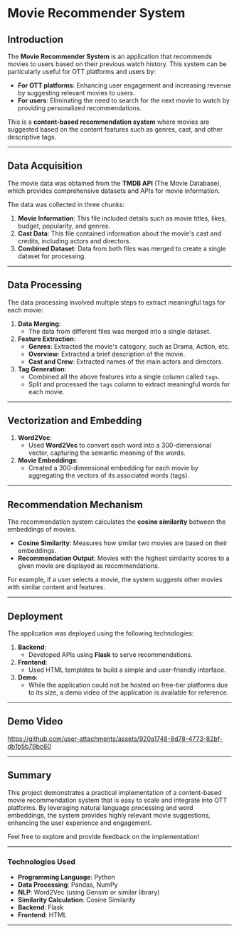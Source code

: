 # Movie Recommender System  

## Introduction  
The **Movie Recommender System** is an application that recommends movies to users based on their previous watch history. This system can be particularly useful for OTT platforms and users by:  
- **For OTT platforms**: Enhancing user engagement and increasing revenue by suggesting relevant movies to users.  
- **For users**: Eliminating the need to search for the next movie to watch by providing personalized recommendations.  

This is a **content-based recommendation system** where movies are suggested based on the content features such as genres, cast, and other descriptive tags.  

---

## Data Acquisition  
The movie data was obtained from the **TMDB API** (The Movie Database), which provides comprehensive datasets and APIs for movie information.  

The data was collected in three chunks:  
1. **Movie Information**: This file included details such as movie titles, likes, budget, popularity, and genres.  
2. **Cast Data**: This file contained information about the movie's cast and credits, including actors and directors.  
3. **Combined Dataset**: Data from both files was merged to create a single dataset for processing.  

---

## Data Processing  
The data processing involved multiple steps to extract meaningful tags for each movie:  
1. **Data Merging**:  
   - The data from different files was merged into a single dataset.  
2. **Feature Extraction**:  
   - **Genres**: Extracted the movie's category, such as Drama, Action, etc.  
   - **Overview**: Extracted a brief description of the movie.  
   - **Cast and Crew**: Extracted names of the main actors and directors.  
3. **Tag Generation**:  
   - Combined all the above features into a single column called `tags`.  
   - Split and processed the `tags` column to extract meaningful words for each movie.  

---

## Vectorization and Embedding  
1. **Word2Vec**:  
   - Used **Word2Vec** to convert each word into a 300-dimensional vector, capturing the semantic meaning of the words.  
2. **Movie Embeddings**:  
   - Created a 300-dimensional embedding for each movie by aggregating the vectors of its associated words (tags).  

---

## Recommendation Mechanism  
The recommendation system calculates the **cosine similarity** between the embeddings of movies.  
- **Cosine Similarity**: Measures how similar two movies are based on their embeddings.  
- **Recommendation Output**: Movies with the highest similarity scores to a given movie are displayed as recommendations.  

For example, if a user selects a movie, the system suggests other movies with similar content and features.

---

## Deployment  
The application was deployed using the following technologies:  
1. **Backend**:  
   - Developed APIs using **Flask** to serve recommendations.  
2. **Frontend**:  
   - Used HTML templates to build a simple and user-friendly interface.  
3. **Demo**:  
   - While the application could not be hosted on free-tier platforms due to its size, a demo video of the application is available for reference.  

---

## Demo Video 

https://github.com/user-attachments/assets/920a1748-8d78-4773-82bf-db1b5b79bc60



---

## Summary  
This project demonstrates a practical implementation of a content-based movie recommendation system that is easy to scale and integrate into OTT platforms. By leveraging natural language processing and word embeddings, the system provides highly relevant movie suggestions, enhancing the user experience and engagement.  

Feel free to explore and provide feedback on the implementation!  

---

### Technologies Used  
- **Programming Language**: Python  
- **Data Processing**: Pandas, NumPy  
- **NLP**: Word2Vec (using Gensim or similar library)  
- **Similarity Calculation**: Cosine Similarity  
- **Backend**: Flask  
- **Frontend**: HTML  

---  
